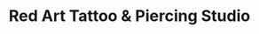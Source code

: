 ---
title: "Red Art Tattoo & Piercing Studio"
url: /mesa/red-art-tattoo-and-piercing-studio/
shop: tattoo
---